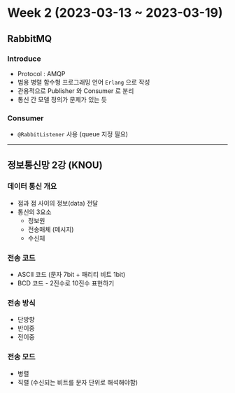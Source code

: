 # Week 2 (2023-03-13 ~ 2023-03-19)

## RabbitMQ
### Introduce
- Protocol : AMQP
- 범용 병렬 함수형 프로그래밍 언어 `Erlang` 으로 작성
- 관용적으로 Publisher 와 Consumer 로 분리
- 통신 간 모델 정의가 문제가 있는 듯

### Consumer
- `@RabbitListener` 사용 (queue 지정 필요)

---

## 정보통신망 2강 (KNOU)
### 데이터 통신 개요
- 점과 점 사이의 정보(data) 전달
- 통신의 3요소
    - 정보원
    - 전송매체 (메시지)
    - 수신체

### 전송 코드
- ASCII 코드 (문자 7bit + 패리티 비트 1bit)
- BCD 코드 - 2진수로 10진수 표현하기

### 전송 방식
- 단방향
- 반이중
- 전이중

### 전송 모드
- 병렬
- 직렬 (수신되는 비트를 문자 단위로 해석해야함)
